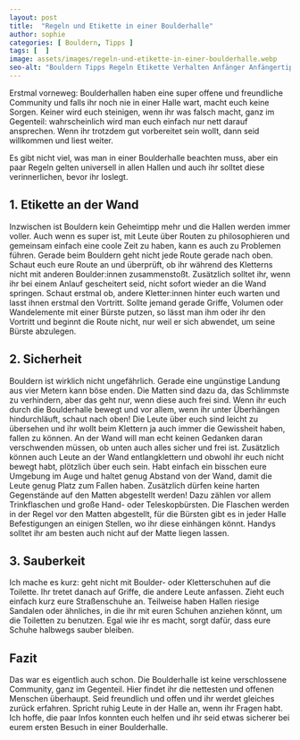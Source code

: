 ```yaml
---
layout: post
title:  "Regeln und Etikette in einer Boulderhalle"
author: sophie
categories: [ Bouldern, Tipps ]
tags: [  ]
image: assets/images/regeln-und-etikette-in-einer-boulderhalle.webp
seo-alt: "Bouldern Tipps Regeln Etikette Verhalten Anfänger Anfängertipps Klettern Boulderhalle Kletterhalle"
---
```


Erstmal vorneweg: Boulderhallen haben eine super offene und freundliche Community und falls ihr noch nie in einer Halle wart, macht
euch keine Sorgen. Keiner wird euch steinigen, wenn ihr was falsch macht, ganz im Gegenteil: wahrscheinlich wird man euch einfach
nur nett darauf ansprechen. Wenn ihr trotzdem gut vorbereitet sein wollt, dann seid willkommen und liest weiter.

Es gibt nicht viel, was man in einer Boulderhalle beachten muss, aber ein paar Regeln gelten universell in allen Hallen und auch ihr solltet diese verinnerlichen, bevor ihr loslegt. 

## 1. Etikette an der Wand

Inzwischen ist Bouldern kein Geheimtipp mehr und die Hallen werden immer voller. Auch wenn es super ist, mit Leute über Routen zu philosophieren
und gemeinsam einfach eine coole Zeit zu haben, kann es auch zu Problemen führen. Gerade beim Bouldern geht nicht jede Route gerade nach oben.
Schaut euch eure Route an und überprüft, ob ihr während des Kletterns nicht mit anderen Boulder:innen zusammenstoßt.
Zusätzlich solltet ihr, wenn ihr bei einem Anlauf gescheitert seid, nicht sofort wieder an die Wand springen. Schaut
erstmal ob, andere Kletter:innen hinter euch warten und lasst ihnen erstmal den Vortritt. Sollte jemand gerade Griffe, Volumen oder Wandelemente mit einer Bürste putzen, so lässt man ihm oder ihr den Vortritt und beginnt die Route nicht, nur weil er sich abwendet, um seine Bürste abzulegen.

## 2. Sicherheit

Bouldern ist wirklich nicht ungefährlich. Gerade eine ungünstige Landung aus vier Metern kann böse enden. Die Matten sind dazu da, das Schlimmste zu verhindern, aber das geht nur, wenn diese auch frei sind. Wenn ihr euch
durch die Boulderhalle bewegt und vor allem, wenn ihr unter Überhängen hindurchläuft, schaut nach oben! Die Leute über euch sind leicht zu übersehen und ihr wollt beim Klettern ja auch immer die Gewissheit haben, fallen zu können. An der
Wand will man echt keinen Gedanken daran verschwenden müssen, ob unten auch alles sicher und frei ist. Zusätzlich können auch Leute an der Wand entlangklettern und obwohl ihr euch nicht bewegt habt, plötzlich über euch sein.
Habt einfach ein bisschen eure Umgebung im Auge und haltet genug Abstand von der Wand, damit die Leute genug Platz zum Fallen haben. Zusätzlich dürfen keine harten Gegenstände auf den Matten abgestellt werden! Dazu zählen vor allem Trinkflaschen und große Hand- oder Teleskopbürsten.
Die Flaschen werden in der Regel vor den Matten abgestellt, für die Bürsten gibt es in jeder Halle Befestigungen an einigen Stellen, wo ihr diese einhängen könnt. Handys solltet ihr am besten auch nicht auf der Matte liegen lassen.


## 3. Sauberkeit

Ich mache es kurz: geht nicht mit Boulder- oder Kletterschuhen auf die Toilette. Ihr tretet danach auf Griffe, die andere Leute anfassen. Zieht euch einfach kurz eure Straßenschuhe an. Teilweise haben Hallen riesige Sandalen oder ähnliches, in die ihr mit euren Schuhen anziehen könnt,
um die Toiletten zu benutzen. Egal wie ihr es macht, sorgt dafür, dass eure Schuhe halbwegs sauber bleiben. 

## Fazit
Das war es eigentlich auch schon. Die Boulderhalle ist keine verschlossene Community, ganz im Gegenteil. Hier findet ihr die nettesten und offenen Menschen überhaupt. Seid freundlich und offen und ihr werdet gleiches zurück erfahren. Spricht ruhig Leute in der Halle an, wenn ihr Fragen habt.
Ich hoffe, die paar Infos konnten euch helfen und ihr seid etwas sicherer bei eurem ersten Besuch in einer Boulderhalle.
